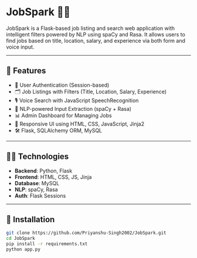 # JobSpark 💼✨

JobSpark is a Flask-based job listing and search web application with intelligent filters powered by NLP using spaCy and Rasa. It allows users to find jobs based on title, location, salary, and experience via both form and voice input.

---

## 🚀 Features

- 🔐 User Authentication (Session-based)
- 🗂️ Job Listings with Filters (Title, Location, Salary, Experience)
- 🎙️ Voice Search with JavaScript SpeechRecognition
- 🧠 NLP-powered Input Extraction (spaCy + Rasa)
- 📊 Admin Dashboard for Managing Jobs
- 🎨 Responsive UI using HTML, CSS, JavaScript, Jinja2
- 🛠️ Flask, SQLAlchemy ORM, MySQL

---

## 🧑‍💻 Technologies

- **Backend**: Python, Flask
- **Frontend**: HTML, CSS, JS, Jinja
- **Database**: MySQL
- **NLP**: spaCy, Rasa
- **Auth**: Flask Sessions

---

## 🔧 Installation

```bash
git clone https://github.com/Priyanshu-Singh2002/JobSpark.git
cd JobSpark
pip install -r requirements.txt
python app.py
